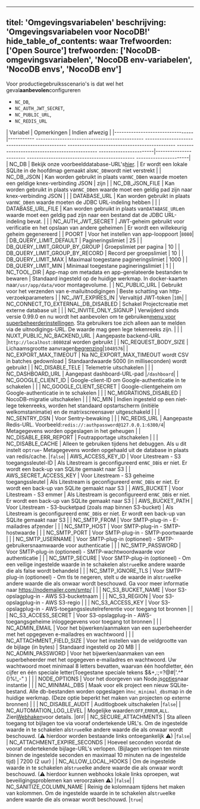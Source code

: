 ***

titel: 'Omgevingsvariabelen'
beschrijving: 'Omgevingsvariabelen voor NocoDB!'
hide\_table\_of\_contents: waar
Trefwoorden: \['Open Source']
trefwoorden: \['NocoDB-omgevingsvariabelen', 'NocoDB env-variabelen', 'NocoDB envs', 'NocoDB env']
--------------------------------------------------------------------------------------------------

Voor productiegebruiksscenario's is dat wel het geval**aanbevolen**configureren

* `NC_DB`,
* `NC_AUTH_JWT_SECRET`,
* `NC_PUBLIC_URL`,
* `NC_REDIS_URL`

| Variabel | Opmerkingen | Indien afwezig |
|---------------------------------|----------- --------------------------------------------- --------------------------------------------- --------------------------------------------- --------------------------------------------- -----------------------|----------------------- --------------------------------------------- ----------------------|
| NC\_DB | Bekijk onze voorbeelddatabase-URL's[hier](https://github.com/nocodb/nocodb#docker). | Er wordt een lokale SQLite in de hoofdmap gemaakt als`NC_DB`wordt niet verstrekt |
| NC\_DB\_JSON | Kan worden gebruikt in plaats van`NC_DB`en waarde moeten een geldige knex-verbinding JSON | zijn |
| NC\_DB\_JSON\_FILE | Kan worden gebruikt in plaats van`NC_DB`en waarde moet een geldig pad zijn naar knex-verbinding JSON | |
| DATABASE\_URL | Kan worden gebruikt in plaats van`NC_DB`en waarde moeten de JDBC URL-indeling hebben | |
| DATABASE\_URL\_FILE | Kan worden gebruikt in plaats van`DATABASE_URL`en waarde moet een geldig pad zijn naar een bestand dat de JDBC URL-indeling bevat. | |
| NC\_AUTH\_JWT\_SECRET | JWT-geheim gebruikt voor verificatie en het opslaan van andere geheimen | Er wordt een willekeurig geheim gegenereerd |
| POORT | Voor het instellen van app-looppoort |`8080`|
| DB\_QUERY\_LIMIT\_DEFAULT | Pagineringslimiet | 25 |
| DB\_QUERY\_LIMIT\_GROUP\_BY\_GROUP | Groepslimiet per pagina | 10 |
| DB\_QUERY\_LIMIT\_GROUP\_BY\_RECORD | Record per groepslimiet | 10 |
| DB\_QUERY\_LIMIT\_MAX | Maximaal toegestane pagineringslimiet | 1000 |
| DB\_QUERY\_LIMIT\_MIN | Minimaal toegestane pagineringslimiet | 1 |
| NC\_TOOL\_DIR | App-map om metadata en app-gerelateerde bestanden te bewaren | Standaard ingesteld op de huidige werkmap. In docker-kaarten naar`/usr/app/data/`voor montagevolume. |
| NC\_PUBLIC\_URL | Gebruikt voor het verzenden van e-mailuitnodigingen | Beste schatting van http-verzoekparameters |
| NC\_JWT\_EXPIRES\_IN | Vervaltijd JWT-token |`10h`|
| NC\_CONNECT\_TO\_EXTERNAL\_DB\_DISABLED | Schakel Projectcreatie met externe database uit | |
| NC\_INVITE\_ONLY\_SIGNUP | Verwijderd sinds versie 0.99.0 en nu wordt het aanbevolen om te gebruiken[menu voor superbeheerderinstellingen](/account-settings/oss-specific-details#enable--disable-signup). Sta gebruikers toe zich alleen aan te melden via de uitnodigings-URL. De waarde mag geen lege tekenreeks zijn. | |
| NUXT\_PUBLIC\_NC\_BACKEND\_URL | Aangepaste backend-URL |`http://localhost:8080`zal worden gebruikt |
| NC\_REQUEST\_BODY\_SIZE | Lichaamsgrootte aanvragen[begrenzing](https://expressjs.com/en/resources/middleware/body-parser.html#limit)|`1048576`|
| NC\_EXPORT\_MAX\_TIMEOUT | Na NC\_EXPORT\_MAX\_TIMEOUT wordt CSV in batches gedownload | Standaardwaarde 5000 (in milliseconden) wordt gebruikt |
| NC\_DISABLE\_TELE | Telemetrie uitschakelen | |
| NC\_DASHBOARD\_URL | Aangepast dashboard-URL-pad |`/dashboard`|
| NC\_GOOGLE\_CLIENT\_ID | Google-client-ID om Google-authenticatie in te schakelen | |
| NC\_GOOGLE\_CLIENT\_SECRET | Google-clientgeheim om Google-authenticatie in te schakelen | |
| NC\_MIGRATIONS\_DISABLED | NocoDB-migratie uitschakelen | |
| NC\_MIN | Indien ingesteld op een niet-lege tekenreeks, worden het standaard opstartscherm (initiële welkomstanimatie) en de matrixscreensaver uitgeschakeld | |
| NC\_SENTRY\_DSN | Voor Sentry-bewaking | |
| NC\_REDIS\_URL | Aangepaste Redis-URL. Voorbeeld:`redis://:authpassword@127.0.0.1:6380/4`| Metagegevens worden opgeslagen in het geheugen |
| NC\_DISABLE\_ERR\_REPORT | Foutrapportage uitschakelen | |
| NC\_DISABLE\_CACHE | Alleen te gebruiken tijdens het debuggen. Als u dit instelt op`true`- Metagegevens worden opgehaald uit de database in plaats van redis/cache. |`false`|
| AWS\_ACCESS\_KEY\_ID | Voor Litestream - S3 toegangssleutel-ID | Als Litestream is geconfigureerd en`NC_DB`is er niet. Er wordt een back-up van SQLite gemaakt naar S3 |
| AWS\_SECRET\_ACCESS\_KEY | Voor Litestream - S3 geheime toegangssleutel | Als Litestream is geconfigureerd en`NC_DB`is er niet. Er wordt een back-up van SQLite gemaakt naar S3 |
| AWS\_BUCKET | Voor Litestream - S3 emmer | Als Litestream is geconfigureerd en`NC_DB`is er niet. Er wordt een back-up van SQLite gemaakt naar S3 |
| AWS\_BUCKET\_PATH | Voor Litestream - S3-bucketpad (zoals map binnen S3-bucket) | Als Litestream is geconfigureerd en`NC_DB`is er niet. Er wordt een back-up van SQLite gemaakt naar S3 |
| NC\_SMTP\_FROM | Voor SMTP-plug-in - E-mailadres afzender | |
| NC\_SMTP\_HOST | Voor SMTP-plug-in - SMTP-hostwaarde | |
| NC\_SMTP\_PORT | Voor SMTP-plug-in - SMTP-poortwaarde | |
| NC\_SMTP\_USERNAME | Voor SMTP-plug-in (optioneel) - SMTP-gebruikersnaamwaarde voor authenticatie | |
| NC\_SMTP\_PASSWORD | Voor SMTP-plug-in (optioneel) - SMTP-wachtwoordwaarde voor authenticatie | |
| NC\_SMTP\_SECURE | Voor SMTP-plug-in (optioneel) - Om een ​​veilige ingestelde waarde in te schakelen als`true`elke andere waarde die als false wordt behandeld | |
| NC\_SMTP\_IGNORE\_TLS | Voor SMTP-plug-in (optioneel) - Om tls te negeren, stelt u de waarde in als`true`elke andere waarde die als onwaar wordt beschouwd. Ga voor meer informatie naar https://nodemailer.com/smtp/ | |
| NC\_S3\_BUCKET\_NAME | Voor S3-opslagplug-in - AWS S3-bucketnaam | |
| NC\_S3\_REGION | Voor S3-opslagplug-in - AWS S3-regio | |
| NC\_S3\_ACCESS\_KEY | Voor S3-opslagplug-in - AWS-toegangssleutelreferentie voor toegang tot bronnen | |
| NC\_S3\_ACCESS\_SECRET | Voor S3-opslagplug-in - AWS-toegangsgeheime inloggegevens voor toegang tot bronnen | |
| NC\_ADMIN\_EMAIL | Voor het bijwerken/aanmaken van een superbeheerder met het opgegeven e-mailadres en wachtwoord | |
| NC\_ATTACHMENT\_FIELD\_SIZE | Voor het instellen van de veldgrootte van de bijlage (in bytes) | Standaard ingesteld op 20 MB |
| NC\_ADMIN\_PASSWORD | Voor het bijwerken/aanmaken van een superbeheerder met het opgegeven e-mailadres en wachtwoord. Uw wachtwoord moet minimaal 8 letters bevatten, waarvan één hoofdletter, één cijfer en één speciale letter(Toegestane speciale tekens $&+,:;=?@#|'.^\*()%!\_-" ) | |
| NODE\_OPTIONS | Voor het doorgeven van Node.js[opties](https://nodejs.org/api/cli.html#node_optionsoptions)naar instantie | |
| NC\_MINIMAL\_DBS | Maak voor elk project een nieuw SQLite-bestand. Alle db-bestanden worden opgeslagen in`nc_minimal_dbs`map in de huidige werkmap. (Deze optie beperkt het maken van projecten op externe bronnen) | |
| NC\_DISABLE\_AUDIT | Auditlogboek uitschakelen |`false`|
| NC\_AUTOMATION\_LOG\_LEVEL | Mogelijke waarden:`OFF`,`ERROR`,`ALL`. Zien[Webhaken](/automation/webhook/create-webhook#call-log)voor details. |`OFF`|
| NC\_SECURE\_ATTACHMENTS | Sta alleen toegang tot bijlagen toe via vooraf ondertekende URL's. Om de ingestelde waarde in te schakelen als`true`elke andere waarde die als onwaar wordt beschouwd. (⚠ hierdoor worden bestaande links ontoegankelijk ⚠) |`false`|
| NC\_ATTACHMENT\_EXPIRE\_SECONDS | Hoeveel seconden voordat de vooraf ondertekende bijlage-URL's verlopen. (Bijlagen verlopen ten minste binnen de ingestelde seconden en maximaal 10 minuten na de ingestelde tijd) | 7200 (2 uur) |
| NC\_ALLOW\_LOCAL\_HOOKS | Om de ingestelde waarde in te schakelen als`true`elke andere waarde die als onwaar wordt beschouwd. (⚠ hierdoor kunnen webhooks lokale links oproepen, wat beveiligingsproblemen kan veroorzaken ⚠) |`false`|
| NC\_SANITIZE\_COLUMN\_NAME | Reinig de kolomnaam tijdens het maken van kolommen. Om de ingestelde waarde in te schakelen als`true`elke andere waarde die als onwaar wordt beschouwd. |`true`|
